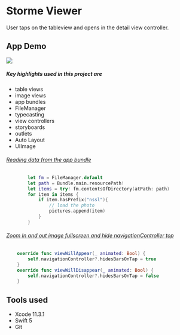 # Storme Viewer

User taps on the tableview and opens in the detail view controller.

## App Demo

![](gif/1.gif)

##### Key highlights used in this project are 
- table views
- image views 
- app bundles 
- FileManager 
- typecasting 
- view controllers 
- storyboards 
- outlets 
- Auto Layout
- UIImage

 ###### <ins> Reading data from the app bundle </ins>

```swift
        let fm = FileManager.default
        let path = Bundle.main.resourcePath!
        let items = try! fm.contentsOfDirectory(atPath: path)
        for item in items {
            if item.hasPrefix("nssl"){
                // load the photo
                pictures.append(item)
            }
        }
```
###### <ins> Zoom In and out image fullscreen and  hide navigationController top </ins>


```swift
    override func viewWillAppear(_ animated: Bool) {
        self.navigationController?.hidesBarsOnTap = true
    }
    override func viewWillDisappear(_ animated: Bool) {
        self.navigationController?.hidesBarsOnTap = false
    }
```

## Tools used
- Xcode 11.3.1
- Swift 5
- Git

